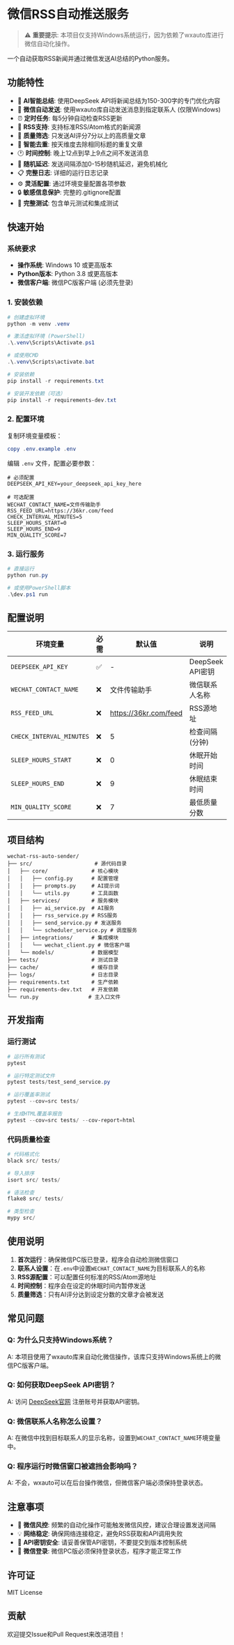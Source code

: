 # 微信RSS自动推送服务

> ⚠️ **重要提示**: 本项目仅支持Windows系统运行，因为依赖了wxauto库进行微信自动化操作。

一个自动获取RSS新闻并通过微信发送AI总结的Python服务。

## 功能特性

- 🤖 **AI智能总结**: 使用DeepSeek API将新闻总结为150-300字的专门优化内容
- 📱 **微信自动发送**: 使用wxauto库自动发送消息到指定联系人 (仅限Windows)
- ⏰ **定时任务**: 每5分钟自动检查RSS更新
- 📰 **RSS支持**: 支持标准RSS/Atom格式的新闻源
- 🎯 **质量筛选**: 只发送AI评分7分以上的高质量文章
- 📝 **智能去重**: 按天维度去除相同标题的重复文章
- 🕐 **时间控制**: 晚上12点到早上9点之间不发送消息
- 🎲 **随机延迟**: 发送间隔添加0-15秒随机延迟，避免机械化
- 📋 **完整日志**: 详细的运行日志记录
- ⚙️ **灵活配置**: 通过环境变量配置各项参数
- 🔒 **敏感信息保护**: 完整的.gitignore配置
- 🧪 **完整测试**: 包含单元测试和集成测试

## 快速开始

### 系统要求

- **操作系统**: Windows 10 或更高版本
- **Python版本**: Python 3.8 或更高版本
- **微信客户端**: 微信PC版客户端 (必须先登录)

### 1. 安装依赖

```powershell
# 创建虚拟环境
python -m venv .venv

# 激活虚拟环境 (PowerShell)
.\.venv\Scripts\Activate.ps1

# 或使用CMD
.\.venv\Scripts\activate.bat

# 安装依赖
pip install -r requirements.txt

# 安装开发依赖（可选）
pip install -r requirements-dev.txt
```

### 2. 配置环境

复制环境变量模板：
```powershell
copy .env.example .env
```

编辑 `.env` 文件，配置必要参数：
```env
# 必须配置
DEEPSEEK_API_KEY=your_deepseek_api_key_here

# 可选配置
WECHAT_CONTACT_NAME=文件传输助手
RSS_FEED_URL=https://36kr.com/feed
CHECK_INTERVAL_MINUTES=5
SLEEP_HOURS_START=0
SLEEP_HOURS_END=9
MIN_QUALITY_SCORE=7
```

### 3. 运行服务

```powershell
# 直接运行
python run.py

# 或使用PowerShell脚本
.\dev.ps1 run
```

## 配置说明

| 环境变量 | 必需 | 默认值 | 说明 |
|---------|------|--------|------|
| `DEEPSEEK_API_KEY` | ✅ | - | DeepSeek API密钥 |
| `WECHAT_CONTACT_NAME` | ❌ | 文件传输助手 | 微信联系人名称 |
| `RSS_FEED_URL` | ❌ | https://36kr.com/feed | RSS源地址 |
| `CHECK_INTERVAL_MINUTES` | ❌ | 5 | 检查间隔(分钟) |
| `SLEEP_HOURS_START` | ❌ | 0 | 休眠开始时间 |
| `SLEEP_HOURS_END` | ❌ | 9 | 休眠结束时间 |
| `MIN_QUALITY_SCORE` | ❌ | 7 | 最低质量分数 |

## 项目结构

```
wechat-rss-auto-sender/
├── src/                    # 源代码目录
│   ├── core/              # 核心模块
│   │   ├── config.py      # 配置管理
│   │   ├── prompts.py     # AI提示词
│   │   └── utils.py       # 工具函数
│   ├── services/          # 服务模块
│   │   ├── ai_service.py  # AI服务
│   │   ├── rss_service.py # RSS服务
│   │   ├── send_service.py # 发送服务
│   │   └── scheduler_service.py # 调度服务
│   ├── integrations/      # 集成模块
│   │   └── wechat_client.py # 微信客户端
│   └── models/            # 数据模型
├── tests/                 # 测试目录
├── cache/                 # 缓存目录
├── logs/                  # 日志目录
├── requirements.txt       # 生产依赖
├── requirements-dev.txt   # 开发依赖
└── run.py                # 主入口文件
```

## 开发指南

### 运行测试

```powershell
# 运行所有测试
pytest

# 运行特定测试文件
pytest tests/test_send_service.py

# 运行覆盖率测试
pytest --cov=src tests/

# 生成HTML覆盖率报告
pytest --cov=src tests/ --cov-report=html
```

### 代码质量检查

```powershell
# 代码格式化
black src/ tests/

# 导入排序
isort src/ tests/

# 语法检查
flake8 src/ tests/

# 类型检查
mypy src/
```

## 使用说明

1. **首次运行**：确保微信PC版已登录，程序会自动检测微信窗口
2. **联系人设置**：在`.env`中设置`WECHAT_CONTACT_NAME`为目标联系人的名称
3. **RSS源配置**：可以配置任何标准的RSS/Atom源地址
4. **时间控制**：程序会在设定的休眠时间内暂停发送
5. **质量筛选**：只有AI评分达到设定分数的文章才会被发送

## 常见问题

### Q: 为什么只支持Windows系统？
A: 本项目使用了wxauto库来自动化微信操作，该库只支持Windows系统上的微信PC版客户端。

### Q: 如何获取DeepSeek API密钥？
A: 访问 [DeepSeek官网](https://platform.deepseek.com/) 注册账号并获取API密钥。

### Q: 微信联系人名称怎么设置？
A: 在微信中找到目标联系人的显示名称，设置到`WECHAT_CONTACT_NAME`环境变量中。

### Q: 程序运行时微信窗口被遮挡会影响吗？
A: 不会，wxauto可以在后台操作微信，但微信客户端必须保持登录状态。

## 注意事项

- 🚨 **微信风控**: 频繁的自动化操作可能触发微信风控，建议合理设置发送间隔
- 💡 **网络稳定**: 确保网络连接稳定，避免RSS获取和API调用失败
- 🔐 **API密钥安全**: 请妥善保管API密钥，不要提交到版本控制系统
- 📱 **微信登录**: 微信PC版必须保持登录状态，程序才能正常工作

## 许可证

MIT License

## 贡献

欢迎提交Issue和Pull Request来改进项目！
